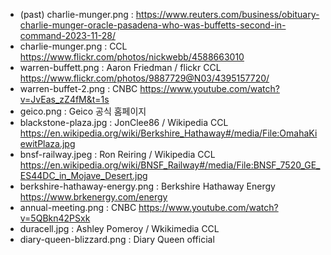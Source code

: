 - (past) charlie-munger.png : https://www.reuters.com/business/obituary-charlie-munger-oracle-pasadena-who-was-buffetts-second-in-command-2023-11-28/
- charlie-munger.png : CCL https://www.flickr.com/photos/nickwebb/4588663010
- warren-buffett.png : Aaron Friedman / flickr CCL https://www.flickr.com/photos/9887729@N03/4395157720/
- warren-buffet-2.png : CNBC https://www.youtube.com/watch?v=JvEas_zZ4fM&t=1s
- geico.png : Geico 공식 홈페이지
- blackstone-plaza.jpg : JonClee86 / Wikipedia CCL https://en.wikipedia.org/wiki/Berkshire_Hathaway#/media/File:OmahaKiewitPlaza.jpg
- bnsf-railway.jpeg : Ron Reiring / Wikipedia CCL https://en.wikipedia.org/wiki/BNSF_Railway#/media/File:BNSF_7520_GE_ES44DC_in_Mojave_Desert.jpg
- berkshire-hathaway-energy.png : Berkshire Hathaway Energy https://www.brkenergy.com/energy
- annual-meeting.png : CNBC https://www.youtube.com/watch?v=5QBkn42PSxk
- duracell.jpg : Ashley Pomeroy / Wkikimedia CCL
- diary-queen-blizzard.png : Diary Queen official
